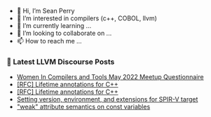 - 👋 Hi, I’m Sean Perry
- 👀 I’m interested in compilers (c++, COBOL, llvm)
- 🌱 I’m currently learning ...
- 💞️ I’m looking to collaborate on ...
- 📫 How to reach me ...

<!---
s66perry/s66perry is a ✨ special ✨ repository because its `README.md` (this file) appears on your GitHub profile.
You can click the Preview link to take a look at your changes.
--->
### 📕 Latest LLVM Discourse Posts

<!-- DISCOURSE-LLVM:START -->
- [Women In Compilers and Tools May 2022 Meetup Questionnaire](https://discourse.llvm.org/t/women-in-compilers-and-tools-may-2022-meetup-questionnaire/62414#post_2)
- [[RFC] Lifetime annotations for C++](https://discourse.llvm.org/t/rfc-lifetime-annotations-for-c/61377?page=3#post_52)
- [[RFC] Lifetime annotations for C++](https://discourse.llvm.org/t/rfc-lifetime-annotations-for-c/61377?page=3#post_51)
- [Setting version, environment, and extensions for SPIR-V target](https://discourse.llvm.org/t/setting-version-environment-and-extensions-for-spir-v-target/62018#post_3)
- [&quot;weak&quot; attribute semantics on const variables](https://discourse.llvm.org/t/weak-attribute-semantics-on-const-variables/62311#post_9)
<!-- DISCOURSE-LLVM:END -->
